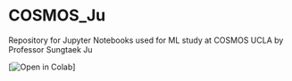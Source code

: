 # COSMOS_Ju

Repository for Jupyter Notebooks used for ML study at COSMOS UCLA by Professor Sungtaek Ju

[![Open in Colab](https://colab.research.google.com/assets/colab-badge.svg)]
